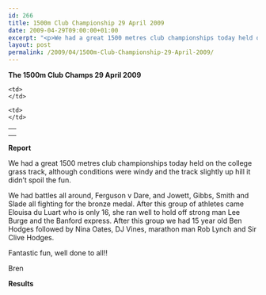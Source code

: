```yaml
---
id: 266
title: 1500m Club Championship 29 April 2009
date: 2009-04-29T09:00:00+01:00
excerpt: "<p>We had a great 1500 metres club championships today held on the college grass track, although conditions were windy and the track slightly up hill it didn't spoil the day. Fantastic fun, well done to all! Brendan Ward, Club Chairman 1500m Club Championship 29 April 2009 Photos Report Results</p>"
layout: post
permalink: /2009/04/1500m-Club-Championship-29-April-2009/
---
```

**The 1500m Club Champs 29 April 2009**

<table>
  <tr>
    <td>
    </td>
    
    <td>
    </td>
  </tr>
  
  <tr>
    <td>
    </td>
    
    <td>
    </td>
  </tr>
</table>

**Report**</p> 

We had a great 1500 metres club championships today held on the college grass track, although conditions were windy and the track slightly up hill it didn&#8217;t spoil the fun.



We had battles all around, Ferguson v Dare, and Jowett, Gibbs, Smith and Slade all fighting for the bronze medal. After this group of athletes came Elouisa du Luart who is only 16, she ran well to hold off strong man Lee Burge and the Banford express. After this group we had 15 year old Ben Hodges followed by Nina Oates, DJ Vines, marathon man Rob Lynch and Sir Clive Hodges.



Fantastic fun, well done to all!!

Bren

<a name="Report"></a><a name="Results"></a>

**Results**

<map name="100109w.jpg">
  <area shape="RECT" coords="677,27,696,48" alt="Race Winner" />
  
  <area shape="RECT" coords="379,28,393,45" alt="Sarah Greef" />
  
  <area shape="RECT" coords="354,28,368,46" alt="Rachel Vines" />
  
  <area shape="RECT" coords="303,28,318,46" alt="Anna Maughan" />
  
  <area shape="RECT" coords="206,28,220,46" alt="Dawn Addinall" />
  
  <area shape="RECT" coords="86,28,103,46" alt="Alex Evans" />
</map>

<map name="100109m.jpg">
  <area shape="RECT" coords="63,31,76,45" alt="Clive Scott" />
  
  <area shape="RECT" coords="112,32,121,44" alt="Paul Davies" />
  
  <area shape="RECT" coords="118,32,129,43" alt="Paul Stonuary" />
  
  <area shape="RECT" coords="223,29,236,47" alt="James Gibbs" />
  
  <area shape="RECT" coords="255,29,264,42" alt="David Smeath" />
  
  <area shape="RECT" coords="263,28,272,43" alt="Chris Hale" />
  
  <area shape="RECT" coords="275,31,288,45" alt="Rob Shute" />
  
  <area shape="RECT" coords="308,31,321,45" alt="Billy Bradshaw" />
  
  <area shape="RECT" coords="582,29,594,46" alt="Will Ferguson" />
  
  <area shape="RECT" coords="680,30,694,45" alt="Race Winner" />
</map>
